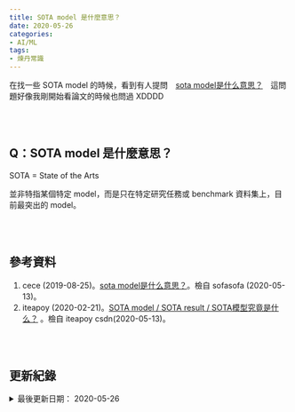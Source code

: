 ```yaml
---
title: SOTA model 是什麼意思？
date: 2020-05-26
categories:
- AI/ML
tags:
- 煉丹常識
--- 
```


在找一些 SOTA model 的時候，看到有人提問　[sota model是什么意思？](http://sofasofa.io/forum_main_post.php?postid=1005670)　這問題好像我剛開始看論文的時候也問過 XDDDD
<!--more-->
<br><br> 

## Q：SOTA model 是什麼意思？
SOTA = State of the Arts

並非特指某個特定 model，而是只在特定研究任務或 benchmark 資料集上，目前最突出的 model。


<br><br> 

## 參考資料 
1. cece (2019-08-25)。[sota model是什么意思？](http://sofasofa.io/forum_main_post.php?postid=1005670)。檢自 sofasofa (2020-05-13)。
2. iteapoy (2020-02-21)。[SOTA model / SOTA result / SOTA模型究竟是什么？](https://blog.csdn.net/iteapoy/article/details/104435384) 。檢自 iteapoy csdn(2020-05-13)。

<br><br> 

## 更新紀錄
<details>
  <summary>最後更新日期： 2020-05-26</summary>
  <ul class="timestamp">
    　<li>2020-05-26 發布</li>
    　<li>2020-05-13 完稿</li>
  </ul>
</details>